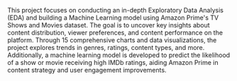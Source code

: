  This project focuses on conducting an in-depth Exploratory Data Analysis (EDA) and building a Machine Learning model using Amazon Prime's TV Shows and Movies dataset. The goal is to uncover key insights about content distribution, viewer preferences, and content performance on the platform. Through 15 comprehensive charts and data visualizations, the project explores trends in genres, ratings, content types, and more. Additionally, a machine learning model is developed to predict the likelihood of a show or movie receiving high IMDb ratings, aiding Amazon Prime in content strategy and user engagement improvements.
